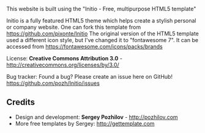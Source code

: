 This website is built using the "Initio - Free, multipurpose HTML5 template"

Initio is a fully featured HTML5 theme which helps create a stylish personal or company website. One can fork this template from https://github.com/pixonte/Initio
The original version of the HTML5 template used a different icon style, but I've changed it to "fontawesome 7". It can be accessed from https://fontawesome.com/icons/packs/brands


License:
**Creative Commons Attribution 3.0** - http://creativecommons.org/licenses/by/3.0/


Bug tracker:
Found a bug? Please create an issue here on GitHub! https://github.com/pozh/Initio/issues


Credits
-------
* Design and development: **Sergey Pozhilov** - http://pozhilov.com
* More free templates by Sergey: http://gettemplate.com

